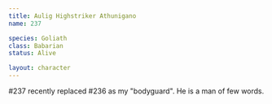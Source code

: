 ```yaml
---
title: Aulig Highstriker Athunigano
name: 237

species: Goliath
class: Babarian
status: Alive

layout: character
---
```


#237 recently replaced #236 as my "bodyguard". He is a man of few words. 